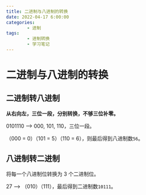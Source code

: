 ```yaml
---
title: 二进制与八进制的转换
date: 2022-04-17 6:00:00
categories:
        - 进制
tags:
        - 进制转换
        - 学习笔记
---
```


# 二进制与八进制的转换

## 二进制转八进制

**从右向左，三位一段，分别转换，不够三位补零。**

0101110 —> 000, 101, 110，三位一段。

（000 = 0）（101 = 5）（110 = 6），则最后得到八进制数`56`。

## 八进制转二进制

将每一个八进制位转换为 3 个二进制位。

27 —> （010）（111），最后得到二进制数`10111`。
